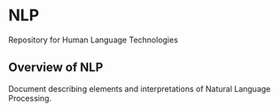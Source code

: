 # NLP
Repository for Human Language Technologies

## Overview of NLP
Document describing elements and interpretations of Natural Language Processing.